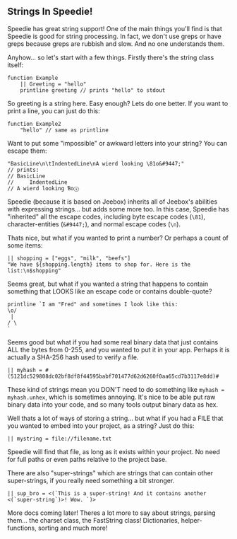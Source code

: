 ## Strings In Speedie!

Speedie has great string support! One of the main things you'll find is that Speedie is good for string processing. In fact, we don't use greps or have greps because greps are rubbish and slow. And no one understands them.

Anyhow... so let's start with a few things. Firstly there's the string class itself:

    function Example
        || Greeting = "hello"
        printline greeting // prints "hello" to stdout

So greeting is a string here. Easy enough? Lets do one better. If you want to print a line, you can just do this:

    function Example2
        "hello" // same as printline

Want to put some "impossible" or awkward letters into your string? You can escape them:

    "BasicLine\n\tIndentedLine\nA wierd looking \81o&#9447;"
    // prints:
    // BasicLine
    //     IndentedLine
    // A wierd looking Ɓoⓧ

Speedie (because it is based on Jeebox) inherits all of Jeebox's abilities with expressing strings... but adds some more too. In this case, Speedie has "inherited" all the escape codes, including byte escape codes (`\81`), character-entities (`&#9447;`), and normal escape codes (`\n`).


Thats nice, but what if you wanted to print a number? Or perhaps a count of some items:

    || shopping = ["eggs", "milk", "beefs"]
    "We have ${shopping.length} items to shop for. Here is the list:\n$shopping"

Seems great, but what if you wanted a string that happens to contain something that LOOKS like an escape code or contains double-quote?

    printline `I am "Fred" and sometimes I look like this:
    \o/
     |
    / \ 
    `

Seems good but what if you had some real binary data that just contains ALL the bytes from 0-255, and you wanted to put it in your app. Perhaps it is actually a SHA-256 hash used to verify a file.
    
    || myhash = #(5121dc529808dc02bf8df8f44595babf701477d62d6260f0aa65cd7b3117e8dd)#

These kind of strings mean you DON'T need to do something like `myhash = myhash.unhex`, which is sometimes annoying. It's nice to be able put raw binary data into your code, and so many tools output binary data as hex.

Well thats a lot of ways of storing a string... but what if you had a FILE that you wanted to embed into your project, as a string? Just do this:

    || mystring = file://filename.txt

Speedie will find that file, as long as it exists within your project. No need for full paths or even paths relative to the project base.

There are also "super-strings" which are strings that can contain other super-strings, if you really need something a bit stronger.

    || sup_bro = <(`This is a super-string! And it contains another <(`super-string`)>! Wow. `)>

More docs coming later! Theres a lot more to say about strings, parsing them... the charset class, the FastString class! Dictionaries, helper-functions, sorting and much more!


